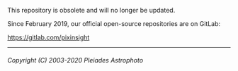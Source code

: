 This repository is obsolete and will no longer be updated.

Since February 2019, our official open-source repositories are on GitLab:

https://gitlab.com/pixinsight

******
###### Copyright (C) 2003-2020 Pleiades Astrophoto
